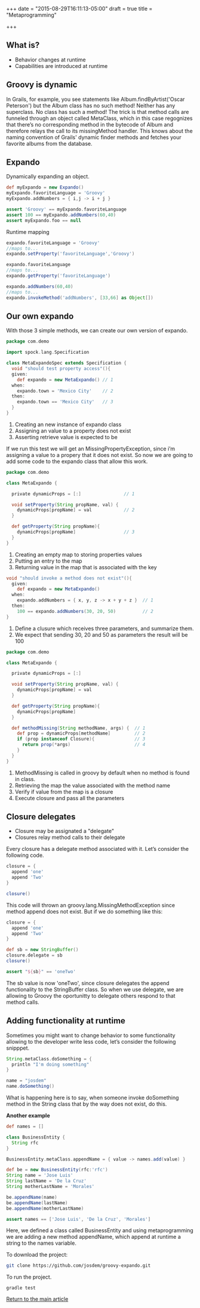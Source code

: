 +++
date = "2015-08-29T16:11:13-05:00"
draft = true
title = "Metaprogramming"

+++

## What is?

* Behavior changes at runtime
* Capabilities are introduced at runtime

## Groovy is dynamic
In Grails, for example, you see statements like Album.findByArtist('Oscar Peterson') but the Album class has no such method! Neither has any superclass. No class has such a method! The trick is that method calls are funneled through an object called MetaClass, which in this case regognizes that there’s no corresponding method in the bytecode of Album and therefore relays the call to its missingMethod handler. This knows about the naming convention of Grails' dynamic finder methods and fetches your favorite albums from the database.

## Expando
Dynamically expanding an object.

```groovy
def myExpando = new Expando()
myExpando.favoriteLanguage = 'Groovy'
myExpando.addNumbers = { i,j -> i + j }

assert 'Groovy' == myExpando.favoriteLanguage
assert 100 == myExpando.addNumbers(60,40)
assert myExpando.foo == null
```

Runtime mapping

```groovy
expando.favoriteLanguage = 'Groovy'
//maps to...
expando.setProperty('favoriteLanguage','Groovy')

expando.favoriteLanguage
//maps to...
expando.getProperty('favoriteLanguage')

expando.addNumbers(60,40)
//maps to...
expando.invokeMethod('addNumbers', [33,66] as Object[])
```

## Our own expando
With those 3 simple methods, we can create our own version of expando.

```groovy
package com.demo

import spock.lang.Specification

class MetaExpandoSpec extends Specification {
  void "should test property access"(){
  given:
    def expando = new MetaExpando() // 1
  when:
    expando.town = 'Mexico City'    // 2
  then:
    expando.town == 'Mexico City'   // 3
  }
}
```

1. Creating an new instance of expando class
2. Assigning an value to a property does not exist
3. Asserting retrieve value is expected to be

If we run this test we will get an MissingPropertyException, since i’m assigning a value to a propery that it does not exist. So now we are going to add some code to the expando class that allow this work.

```groovy
package com.demo

class MetaExpando {

  private dynamicProps = [:]                // 1

  void setProperty(String propName, val) {
    dynamicProps[propName] = val            // 2
  }

  def getProperty(String propName){
    dynamicProps[propName]                  // 3
  }
}
```

1. Creating an empty map to storing properties values
2. Putting an entry to the map
3. Returning value in the map that is associated with the key

```groovy
void "should invoke a method does not exist"(){
  given:
    def expando = new MetaExpando()
  when:
    expando.addNumbers = { x, y, z -> x + y + z }  // 1
  then:
    100 == expando.addNumbers(30, 20, 50)          // 2
}
```

1. Define a clusure which receives three parameters, and summarize them.
2. We expect that sending 30, 20 and 50 as parameters the result will be 100

```groovy
package com.demo

class MetaExpando {

  private dynamicProps = [:]

  void setProperty(String propName, val) {
    dynamicProps[propName] = val
  }

  def getProperty(String propName){
    dynamicProps[propName]
  }

  def methodMissing(String methodName, args) {  // 1
    def prop = dynamicProps[methodName]         // 2
    if (prop instanceof Closure){               // 3
      return prop(*args)                        // 4
    }
  }
}
```

1. MethodMissing is called in groovy by default when no method is found in class.
2. Retrieving the map the value associated with the method name
3. Verify if value from the map is a closure
4. Execute closure and pass all the parameters

## Closure delegates

* Closure may be assignated a "delegate"
* Closures relay method calls to their delegate

Every closure has a delegate method associated with it. Let’s consider the following code.

```groovy
closure = {
  append 'one'
  append 'Two'
}

closure()
```

This code will thrown an groovy.lang.MissingMethodException since method append does not exist. But if we do something like this:

```groovy
closure = {
  append 'one'
  append 'Two'
}

def sb = new StringBuffer()
closure.delegate = sb
closure()

assert "${sb}" == 'oneTwo'
```

The sb value is now 'oneTwo', since closure delegates the append functionality to the StringBuffer class. So when we use delegate, we are allowing to Groovy the oportunitty to delegate others respond to that method calls.

## Adding functionality at runtime

Sometimes you might want to change behavior to some functionality allowing to the developer write less code, let’s consider the following snipppet.

```groovy
String.metaClass.doSomething = {
  println "I'm doing something"
}

name = "josdem"
name.doSomething()
```

What is happening here is to say, when someone invoke doSomething method in the String class that by the way does not exist, do this.

**Another example**

```groovy
def names = []

class BusinessEntity {
  String rfc
}

BusinessEntity.metaClass.appendName = { value -> names.add(value) }

def be = new BusinessEntity(rfc:'rfc')
String name = 'Jose Luis'
String lastName = 'De la Cruz'
String motherLastName = 'Morales'

be.appendName(name)
be.appendName(lastName)
be.appendName(motherLastName)

assert names == ['Jose Luis', 'De la Cruz', 'Morales']
```

Here, we defined a class called BusinessEntity and using metaprogramming we are adding a new method appendName, which append at runtime a string to the names variable.


To download the project:

```bash
git clone https://github.com/josdem/groovy-expando.git
```

To run the project.

```
gradle test
```

[Return to the main article](/techtalk/groovy)

